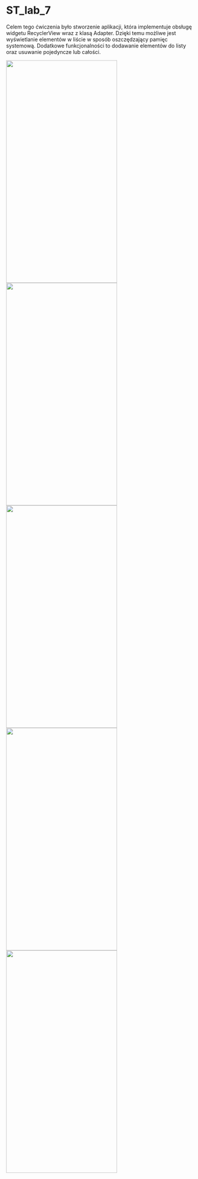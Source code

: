 ST_lab_7
==============================

Celem tego ćwiczenia było stworzenie aplikacji, która implementuje obsługę widgetu RecyclerView wraz z klasą Adapter. Dzięki temu możliwe jest wyświetlanie elementów w liście w sposób oszczędzający pamięc systemową. Dodatkowe funkcjonalności to dodawanie elementów do listy oraz usuwanie pojedyncze lub całości.

<img src="https://github.com/pChochura/ST_lab_7/blob/master/image_2021-01-24_121822.png" width="300" height="600" /> <img src="https://github.com/pChochura/ST_lab_7/blob/master/image_2021-01-24_121826.png" width="300" height="600" /> <img src="https://github.com/pChochura/ST_lab_7/blob/master/image_2021-01-24_121830.png" width="300" height="600" /> <img src="https://github.com/pChochura/ST_lab_7/blob/master/image_2021-01-24_121834.png" width="300" height="600" /> <img src="https://github.com/pChochura/ST_lab_7/blob/master/image_2021-01-24_121838.png" width="300" height="600" />
